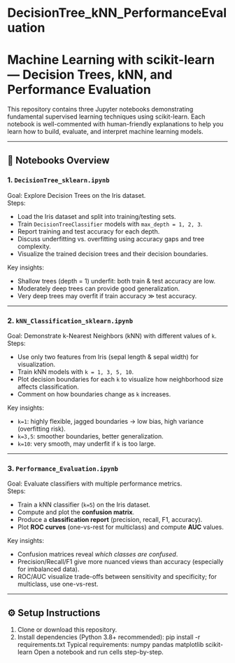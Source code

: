 # DecisionTree_kNN_PerformanceEvaluation
# Machine Learning with scikit-learn — Decision Trees, kNN, and Performance Evaluation

This repository contains three Jupyter notebooks demonstrating fundamental supervised learning techniques using scikit-learn. Each notebook is well-commented with human-friendly explanations to help you learn how to build, evaluate, and interpret machine learning models.

---

## 📘 Notebooks Overview

### 1. `DecisionTree_sklearn.ipynb`
Goal: Explore Decision Trees on the Iris dataset.  
Steps:
- Load the Iris dataset and split into training/testing sets.
- Train `DecisionTreeClassifier` models with `max_depth = 1, 2, 3`.
- Report training and test accuracy for each depth.
- Discuss underfitting vs. overfitting using accuracy gaps and tree complexity.
- Visualize the trained decision trees and their decision boundaries.

Key insights:
- Shallow trees (depth = 1) underfit: both train & test accuracy are low.
- Moderately deep trees can provide good generalization.
- Very deep trees may overfit if train accuracy ≫ test accuracy.

---

### 2. `kNN_Classification_sklearn.ipynb`
Goal: Demonstrate k-Nearest Neighbors (kNN) with different values of `k`.  
Steps:
- Use only two features from Iris (sepal length & sepal width) for visualization.
- Train kNN models with `k = 1, 3, 5, 10`.
- Plot decision boundaries for each `k` to visualize how neighborhood size affects classification.
- Comment on how boundaries change as `k` increases.

Key insights:
- `k=1`: highly flexible, jagged boundaries → low bias, high variance (overfitting risk).
- `k=3,5`: smoother boundaries, better generalization.
- `k=10`: very smooth, may underfit if `k` is too large.

---

### 3. `Performance_Evaluation.ipynb`
Goal: Evaluate classifiers with multiple performance metrics.  
Steps:
- Train a kNN classifier (`k=5`) on the Iris dataset.
- Compute and plot the **confusion matrix**.
- Produce a **classification report** (precision, recall, F1, accuracy).
- Plot **ROC curves** (one-vs-rest for multiclass) and compute **AUC** values.

Key insights:
- Confusion matrices reveal *which classes are confused*.
- Precision/Recall/F1 give more nuanced views than accuracy (especially for imbalanced data).
- ROC/AUC visualize trade-offs between sensitivity and specificity; for multiclass, use one-vs-rest.

---

## ⚙️ Setup Instructions

1. Clone or download this repository.
2. Install dependencies (Python 3.8+ recommended):
pip install -r requirements.txt
Typical requirements:
numpy
pandas
matplotlib
scikit-learn
Open a notebook and run cells step-by-step.
